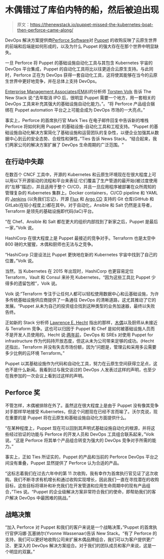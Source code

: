 # 木偶错过了库伯内特的船，然后被迫出现

> 原文：<https://thenewstack.io/puppet-missed-the-kubernetes-boat-then-perforce-came-along/>

DevOps 解决方案提供商[Perforce Software](https://www.perforce.com/)对 [Puppet](https://puppet.com/?utm_content=inline-mention) 的收购反映了云原生世界的前端和后端是如何形成的，以及为什么 Puppet 的强大存在在那个世界中明显缺失。

一旦 Perforce 将 Puppet 的基础设施自动化工具与其包含 Kubernetes 宇宙的 DevOps 平台集成，Puppet 的自动化工具将比以往更适合云原生支持。与此同时，Perforce 正在为 DevOps 获得一套自动化工具，这将使其能够在当今的云原生世界中更好地竞争，并在总体上支持 DevOps。

[Enterprise Management Associates(EMA)](https://www.enterprisemanagement.com/)的分析师 [Torsten Volk](https://www.linkedin.com/in/torstenvolk) 告诉 The New Stack 说:“去年取消 IPO 后，很明显 Puppet 需要一个地方，用一套相关的 DevOps 工具来补充其强大的基础设施自动化能力。”。“将 Perforce 产品组合捆绑在 Puppet automation 平台之上可能会成为 DevOps 市场的一大亮点。”

事实上，Perforce 的首席执行官 Mark Ties 在电子邮件回复中告诉新的堆栈 Perforce 将如何利用 Puppet 的基础设施-自动化工具和工程支持。“Puppet 的基础设施自动化解决方案简化了基础设施和运营团队的复杂性，以便企业加强其从数据中心到云的安全态势、合规性和弹性，”Ties 告诉 News Stack。“结合起来，我们两家公司的解决方案扩展了 DevOps 生命周期的广泛范围。"

## 在行动中失踪

在数百个 CNCF 工具中，开源的 Kubernetes 和云原生环境现在在很大程度上可以用以下开源驱动的流程和平台来表征:它们覆盖了生产管道的最开始(被过度使用的“左移”描述)，并且适用于整个 CI/CD，并且一旦应用程序被部署在众所周知的管理复杂的 Kubernetes 集群上。Docker containers，CI/CD pipeline 和 YAML 的 [Jenkins](https://www.jenkins.io/) (以免我们忘记)，开源 [Flux](https://justgetflux.com/) 和 [Argo CD](https://argoproj.github.io/cd/) 支持的 Git 仓库(GitHub 和 GitLab(在较小程度上)都在其中。对于自动化，Ansible 和 Salt 仍然是主导者，Terraform 是领先的基础设施即代码(IaC)平台。

“在 Chef、Ansible 和 Salt 都在更大的组织内部找到了新家之后，Puppet 是最后一家，”Volk 说。

HashiCorp 在很大程度上是 Puppet 最接近的竞争对手。Terraform 也是太空中 800 磅的大猩猩，木偶和厨师也无法与之竞争。

“HashiCorp 只是设法比 Puppet 更快地在新的 Kubernetes 宇宙中找到了自己的位置，”Volk 说。

当然，当 Kubernetes 在 2015 年出现时，HashiCorp 也更容易定位 Terraform，Vault 和 Consul 来补充 Kubernetes，“因为这些工具比 Puppet 少得多的遗留包袱”，Volk 说。

Volk 说:“Terraform 专注于让任何人都可以轻松使用数据中心和云基础设施，为许多传统基础设施供应商提供了一条通往 DevOps 的清晰道路，这尤其推动了它的发展。“Puppet 从未为自己的投资组合找到这种类型的业务加速器，最终以失败告终。

正如新的 Stack 分析师 [Lawrence E. Hecht](https://thenewstack.io/author/lawrence-hecht/) 指出的那样，[木偶](https://thenewstack.io/puppets-new-mission-automating-cloud-native-infrastructure/)以及厨师从未接近与 Terraform 竞争。这也可以归因于 Puppet 和 Chef 是如何被基础设施人员而不是开发人员使用的。Hecht 说:[两年前](https://thenewstack.io/ansible-terraform-excel-among-site-reliability-engineers-devops/)，DevOps 和 SREs 对使用 Puppet for infrastructure 作为代码持开放态度，但这从未为公司带来足够的成功。(Hecht 还指出，Terraform 并没有失去市场份额，因为“问题是，管理云和采用多云需要多少比例的云环境 Terraform。”

Puppet 以其基础设施作为代码和自动化工具，努力在云原生空间获得立足点，这也不是什么新闻。我看到过与我交谈过的 DevOps 人发表过这样的声明，也至少在我参加的一次会议上看到过这样的声明。

## Perforce 奖

不管怎样，木偶被排除在外了。虽然这在很大程度上是由于 Puppet 没有像其竞争对手那样早地接受 Kubernetes，但这个问题现在已经不言而喻了。沃尔克说，现在重要的是 Puppet 将在云原生和基础设施自动化方面提供什么。

“在某种程度上，Puppet 现在可以回到其声明式基础设施自动化的根源，并将这些经过验证的功能与 Perforce 的开发人员和 DevOps 工具组合联系起来，”Volk 说。“这是 Perforce 将其单个产品组合转变为强大的 DevOps 竞争对手所需的能力。”

事实上，正如 Ties 所证实的，Puppet 的产品和当前的 Perforce DevOps 平台之间没有重叠，Puppet 显然提供了 Perforce 认为合适的产品。

“这标志着我们在过去六年中的第 11 次收购，我有幸作为首席执行官见证了这次收购。我们不断寻求有机增长和通过收购实现增长，因此我们一直在寻找潜在的收购目标，这些目标将填补和补充我们在开发管道和应用生命周期中的现有产品组合，”Ties 说。“Puppet 的企业级解决方案非常符合我们的使命，即帮助我们的客户解决 DevOps 中最困难的挑战。”

## 战略决策

“加入 Perforce 对 Puppet 和我们的客户来说是一个战略决策，”Puppet 的首席执行官伊冯娜·瓦塞纳尔(Yvonne Wassenaar)告诉 New Stack。“有了 Perforce 的支持，我们可以更好地收购公司来扩展木偶品牌组合，我们可以为客户提供更广泛、更深入的 DevOps 解决方案组合。对于我们的团队成员和客户来说，这是一个明显的双赢。”

<svg xmlns:xlink="http://www.w3.org/1999/xlink" viewBox="0 0 68 31" version="1.1"><title>Group</title> <desc>Created with Sketch.</desc></svg>